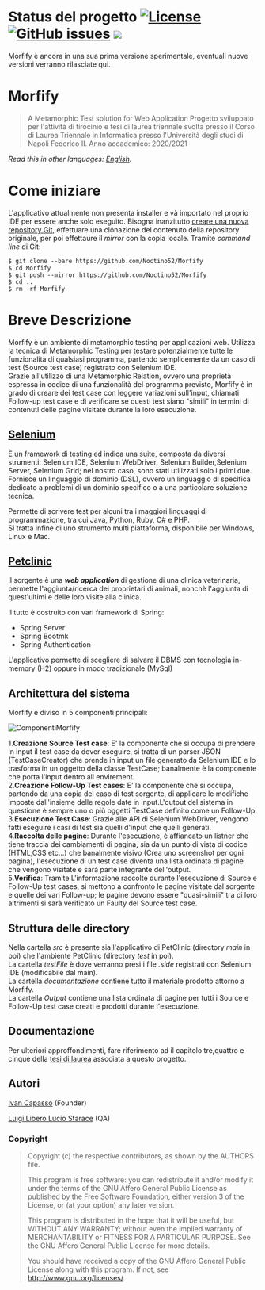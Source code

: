 # Status del progetto  [![License](https://img.shields.io/github/license/Noctino52/Morfify)](LICENSE.md) [![GitHub issues](https://img.shields.io/github/issues/Noctino52/Morfify)](https://github.com/Noctino52/Morfify) [![](https://img.shields.io/badge/Informatica%20Unina-project%20-32)](http://informatica.dieti.unina.it/index.php/it/)

Morfify è ancora in una sua prima versione sperimentale, eventuali nuove versioni verranno rilasciate qui.

# Morfify
> A Metamorphic Test solution for Web Application
> Progetto sviluppato per l'attività di tirocinio e tesi di laurea triennale svolta presso il Corso di Laurea Triennale in Informatica presso l'Università degli studi di Napoli Federico II.
> Anno accademico: 2020/2021

*Read this in other languages: [English](README.EN.md).*

# Come iniziare
L'applicativo attualmente non presenta installer e và importato nel proprio IDE per essere anche solo eseguito.
Bisogna inanzitutto [creare una nuova repository Git](https://docs.github.com/en/articles/creating-a-new-repository), effettuare una clonazione del contenuto della repository originale, per poi effettaure il *mirror* con la copia locale.
Tramite *command line* di Git:

```
$ git clone --bare https://github.com/Noctino52/Morfify
$ cd Morfify
$ git push --mirror https://github.com/Noctino52/Morfify
$ cd ..
$ rm -rf Morfify
```

# Breve Descrizione
Morfify è un ambiente di metamorphic testing per applicazioni web.
Utilizza la tecnica di Metamorphic Testing per testare potenzialmente tutte le  funzionalità di qualsiasi programma, partendo semplicemente da un caso di test (Source test case) registrato con Selenium IDE.  
Grazie all'utilizzo di una Metamorphic Relation, ovvero una proprietà espressa in codice di una funzionalità del programma previsto, Morfify è in grado di creare dei test case con leggere variazioni sull'input, chiamati Follow-up test case e di verificare se questi test siano "simili" in termini di contenuti delle pagine visitate durante la loro esecuzione.  
## [Selenium](https://www.selenium.dev/)
È un framework di testing ed indica una suite, composta da diversi strumenti: Selenium IDE,  Selenium WebDriver, Selenium Builder,Selenium Server, Selenium Grid; nel nostro caso, sono stati utilizzati solo i primi due.  
Fornisce un linguaggio di dominio (DSL), ovvero un linguaggio di specifica dedicato a  problemi di un dominio specifico o a una particolare soluzione tecnica.

Permette di scrivere test per alcuni tra i maggiori linguaggi di programmazione, tra cui Java, Python, Ruby, C\# e PHP.  
Si tratta infine di uno strumento multi piattaforma, disponibile per Windows, Linux e Mac.  
## [Petclinic](https://github.com/spring-projects/spring-petclinic) 
Il sorgente è una _**web application**_ di gestione di una clinica veterinaria, permette l'aggiunta/ricerca dei proprietari di animali, nonchè l'aggiunta di quest'ultimi e delle loro visite alla clinica.

Il tutto è costruito con vari framework di Spring:
- Spring Server
- Spring Bootmk 
- Spring Authentication

L'applicativo permette di scegliere di salvare il DBMS con tecnologia in-memory (H2) oppure in modo tradizionale (MySql)
## Architettura del sistema 
Morfify è diviso in 5 componenti principali:

![ComponentiMorfify](https://user-images.githubusercontent.com/20641545/118481966-66fcbb00-b714-11eb-8040-3a3d733ba957.png)

1.**Creazione Source Test case**: E' la componente che si occupa di prendere in input il test case da dover eseguire, si tratta di un parser JSON (TestCaseCreator) che prende in input un file generato da Selenium IDE e lo trasforma in un oggetto della classe TestCase; banalmente è la componente che porta l'input dentro all envirement.  
2.**Creazione Follow-Up Test cases**: E' la componente che si occupa, partendo da una copia del caso di test sorgente, di applicare le modifiche imposte dall'insieme delle regole date in input.L'output del sistema in questione è sempre uno o più oggetti TestCase definito come un Follow-Up.  
3.**Esecuzione Test Case**: Grazie alle API di Selenium WebDriver, vengono fatti eseguire i casi di test sia quelli d'input che quelli generati.  
4.**Raccolta delle pagine**: Durante l'esecuzione, è affiancato un listner che tiene traccia dei cambiamenti di pagina, sia da un punto di vista di codice (HTML,CSS etc...) che banalmente visivo (Crea uno screenshot per ogni pagina), l'esecuzione di un test case diventa una lista ordinata di pagine che vengono visitate e sarà parte integrante dell'output.  
5.**Verifica**: Tramite L'informazione raccolte durante l'esecuzione di Source e Follow-Up test cases, si mettono a confronto le pagine visitate dal sorgente e quelle dei vari Follow-up; le pagine devono essere "quasi-simili" tra di loro altrimenti si sarà verificato un Faulty del Source test case.  

## Struttura delle directory
Nella cartella *src* è presente sia l'applicativo di PetClinic (directory *main* in poi) che l'ambiente PetClinic (directory *test* in poi).  
La cartella *testFile* è dove verranno presi i file *.side* registrati con Selenium IDE (modificabile dal main).  
La cartella *documentazione* contiene tutto il materiale prodotto attorno a Morfify.  
La cartella *Output* contiene una lista ordinata di pagine per tutti i Source e Follow-Up test case creati e prodotti durante l'esecuzione.  
## Documentazione
Per ulteriori approffondimenti, fare riferimento ad il capitolo tre,quattro e cinque della [tesi di laurea](documentazione/Tesi.pdf) associata a questo progetto.
## Autori
[Ivan Capasso](https://github.com/Noctino52/Morfify) (Founder)

[Luigi Libero Lucio Starace](https://github.com/luistar) (QA)

### Copyright

>Copyright (c) the respective contributors, as shown by the AUTHORS file.
>
>This program is free software: you can redistribute it and/or modify
>it under the terms of the GNU Affero General Public License as published
>by the Free Software Foundation, either version 3 of the License, or
>(at your option) any later version.
>
>This program is distributed in the hope that it will be useful,
>but WITHOUT ANY WARRANTY; without even the implied warranty of
>MERCHANTABILITY or FITNESS FOR A PARTICULAR PURPOSE.  See the
>GNU Affero General Public License for more details.
>
>You should have received a copy of the GNU Affero General Public License
>along with this program.  If not, see <http://www.gnu.org/licenses/>.
